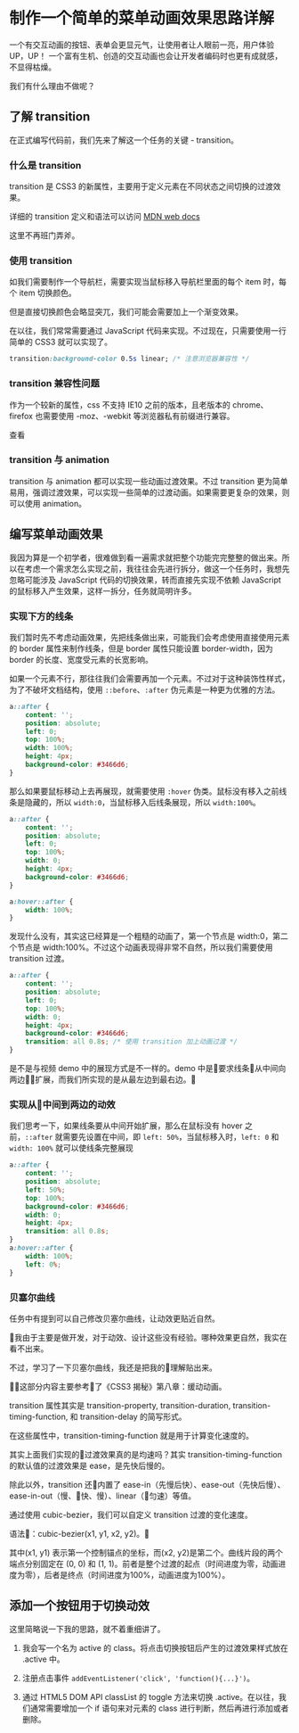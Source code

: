 # 制作一个简单的菜单动画效果思路详解

一个有交互动画的按钮、表单会更显元气，让使用者让人眼前一亮，用户体验 UP，UP！
一个富有生机、创造的交互动画也会让开发者编码时也更有成就感，不显得枯燥。

我们有什么理由不做呢？

## 了解 transition

在正式编写代码前，我们先来了解这一个任务的关键 - transition。

### 什么是 transition

transition 是 CSS3 的新属性，主要用于定义元素在不同状态之间切换的过渡效果。

详细的 transition 定义和语法可以访问 [MDN web docs](https://developer.mozilla.org/zh-CN/docs/Web/CSS/transition)

这里不再班门弄斧。

### 使用 transition

如我们需要制作一个导航栏，需要实现当鼠标移入导航栏里面的每个 item 时，每个 item 切换颜色。

但是直接切换颜色会略显突兀，我们可能会需要加上一个渐变效果。

在以往，我们常常需要通过 JavaScript 代码来实现。不过现在，只需要使用一行简单的 CSS3 就可以实现了。

```css
transition:background-color 0.5s linear; /* 注意浏览器兼容性 */
```

### transition 兼容性问题

作为一个较新的属性，css 不支持 IE10 之前的版本，且老版本的 chrome、firefox 也需要使用 -moz、-webkit 等浏览器私有前缀进行兼容。

查看

### transition 与 animation

transition 与 animation 都可以实现一些动画过渡效果。不过 transition 更为简单易用，强调过渡效果，可以实现一些简单的过渡动画。如果需要更复杂的效果，则可以使用 animation。

## 编写菜单动画效果

我因为算是一个初学者，很难做到看一遍需求就把整个功能完完整整的做出来。所以在考虑一个需求怎么实现之前，我往往会先进行拆分，做这一个任务时，我想先忽略可能涉及 JavaScript 代码的切换效果，转而直接先实现不依赖 JavaScript 的鼠标移入产生效果，这样一拆分，任务就简明许多。

### 实现下方的线条

我们暂时先不考虑动画效果，先把线条做出来，可能我们会考虑使用直接使用元素的 border 属性来制作线条，但是 border 属性只能设置 border-width，因为 border 的长度、宽度受元素的长宽影响。

如果一个元素不行，那往往我们会需要再加一个元素。不过对于这种装饰性样式，为了不破坏文档结构，使用 `::before`、`:after` 伪元素是一种更为优雅的方法。

```css
a::after {
    content: '';
    position: absolute;
    left: 0;
    top: 100%;
    width: 100%;
    height: 4px;
    background-color: #3466d6;
}
```

那么如果要鼠标移动上去再展现，就需要使用 `:hover` 伪类。鼠标没有移入之前线条是隐藏的，所以 `width:0`，当鼠标移入后线条展现，所以 `width:100%`。

```css
a::after {
    content: '';
    position: absolute;
    left: 0;
    top: 100%;
    width: 0;
    height: 4px;
    background-color: #3466d6;
}

a:hover::after {
    width: 100%;
}
```

发现什么没有，其实这已经算是一个粗糙的动画了，第一个节点是 width:0，第二个节点是 width:100%。不过这个动画表现得非常不自然，所以我们需要使用 transition 过渡。

```css
a::after {
    content: '';
    position: absolute;
    left: 0;
    top: 100%;
    width: 0;
    height: 4px;
    background-color: #3466d6;
    transition: all 0.8s; /* 使用 transition 加上动画过渡 */
}
```

是不是与视频 demo 中的展现方式是不一样的。demo 中是要求线条从中间向两边扩展，而我们所实现的是从最左边到最右边。

### 实现从中间到两边的动效

我们思考一下，如果线条要从中间开始扩展，那么在鼠标没有 hover 之前，`::after` 就需要先设置在中间，即 `left: 50%`，当鼠标移入时，`left: 0` 和 `width: 100%` 就可以使线条完整展现

```css
a::after {
    content: '';
    position: absolute;
    left: 50%;
    top: 100%;
    background-color: #3466d6;
    width: 0;
    height: 4px;
    transition: all 0.8s;
}
a:hover::after {
    width: 100%;
    left: 0%;
}
```

### 贝塞尔曲线

任务中有提到可以自己修改贝塞尔曲线，让动效更贴近自然。

我由于主要是做开发，对于动效、设计这些没有经验。哪种效果更自然，我实在看不出来。

不过，学习了一下贝塞尔曲线，我还是把我的理解贴出来。

这部分内容主要参考了《CSS3 揭秘》第八章：缓动动画。

transition 属性其实是 transition-property, transition-duration, transition-timing-function, 和 transition-delay 的简写形式。

在这些属性中，transition-timing-function 就是用于计算变化速度的。

其实上面我们实现的过渡效果真的是均速吗？其实 transition-timing-function 的默认值的过渡效果是 ease，是先快后慢的。

除此以外，transition 还内置了 ease-in（先慢后快）、ease-out（先快后慢）、ease-in-out（慢、快、慢）、linear（匀速）等值。

通过使用 cubic-bezier，我们可以自定义 transition 过渡的变化速度。

语法：cubic-bezier(x1, y1, x2, y2)。

其中(x1, y1) 表示第一个控制锚点的坐标，而(x2, y2)是第二个。曲线片段的两个端点分别固定在 (0, 0) 和 (1, 1)。前者是整个过渡的起点（时间进度为零，动画进度为零），后者是终点（时间进度为100%，动画进度为100%）。

## 添加一个按钮用于切换动效

这里简略说一下我的思路，就不着重细讲了。

1. 我会写一个名为 active 的 class。将点击切换按钮后产生的过渡效果样式放在 .active 中。

2. 注册点击事件 `addEventListener('click', 'function(){...}')`。

3. 通过 HTML5 DOM API classList 的 toggle 方法来切换 .active。在以往，我们通常需要增加一个 if 语句来对元素的 class 进行判断，然后再进行添加或者删除。
